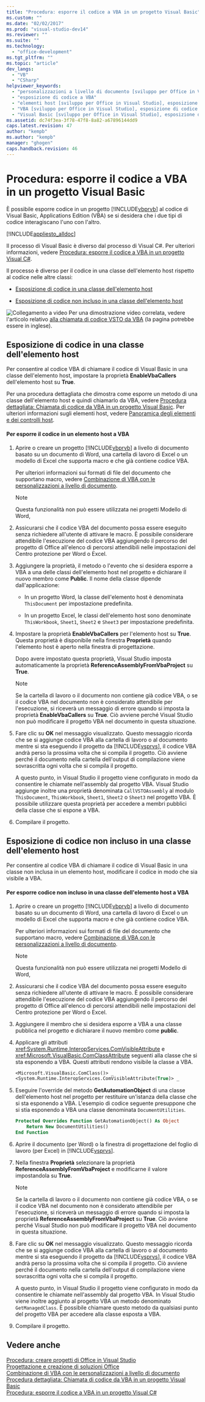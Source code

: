```yaml
---
title: "Procedura: esporre il codice a VBA in un progetto Visual Basic"
ms.custom: ""
ms.date: "02/02/2017"
ms.prod: "visual-studio-dev14"
ms.reviewer: ""
ms.suite: ""
ms.technology: 
  - "office-development"
ms.tgt_pltfrm: ""
ms.topic: "article"
dev_langs: 
  - "VB"
  - "CSharp"
helpviewer_keywords: 
  - "personalizzazioni a livello di documento [sviluppo per Office in Visual Studio], esposizione di codice"
  - "esposizione di codice a VBA"
  - "elementi host [sviluppo per Office in Visual Studio], esposizione di codice a VBA"
  - "VBA [sviluppo per Office in Visual Studio], esposizione di codice nelle personalizzazioni a livello di documento"
  - "Visual Basic [sviluppo per Office in Visual Studio], esposizione di codice a VBA"
ms.assetid: dc74f3ea-3f78-47f8-8a82-a67896144dd9
caps.latest.revision: 47
author: "kempb"
ms.author: "kempb"
manager: "ghogen"
caps.handback.revision: 46
---
```

# Procedura: esporre il codice a VBA in un progetto Visual Basic
  È possibile esporre codice in un progetto [!INCLUDE[vbprvb](../sharepoint/includes/vbprvb-md.md)] al codice di Visual Basic, Applications Edition \(VBA\) se si desidera che i due tipi di codice interagiscano l'uno con l'altro.  
  
 [!INCLUDE[appliesto_alldoc](../vsto/includes/appliesto-alldoc-md.md)]  
  
 Il processo di Visual Basic è diverso dal processo di Visual C\#.  Per ulteriori informazioni, vedere [Procedura: esporre il codice a VBA in un progetto Visual C&#35;](../vsto/how-to-expose-code-to-vba-in-a-visual-csharp-project.md).  
  
 Il processo è diverso per il codice in una classe dell'elemento host rispetto al codice nelle altre classi:  
  
-   [Esposizione di codice in una classe dell'elemento host](#HostItemCode)  
  
-   [Esposizione di codice non incluso in una classe dell'elemento host](#NonHostItem)  
  
 ![Collegamento a video](../vsto/media/playvideo.png "Collegamento a video") Per una dimostrazione video correlata, vedere l'articolo relativo [alla chiamata di codice VSTO da VBA](http://go.microsoft.com/fwlink/?LinkId=136757) \(la pagina potrebbe essere in inglese\).  
  
##  <a name="HostItemCode"></a> Esposizione di codice in una classe dell'elemento host  
 Per consentire al codice VBA di chiamare il codice di Visual Basic in una classe dell'elemento host, impostare la proprietà **EnableVbaCallers** dell'elemento host su **True**.  
  
 Per una procedura dettagliata che dimostra come esporre un metodo di una classe dell'elemento host e quindi chiamarlo da VBA, vedere [Procedura dettagliata: Chiamata di codice da VBA in un progetto Visual Basic](../vsto/walkthrough-calling-code-from-vba-in-a-visual-basic-project.md).  Per ulteriori informazioni sugli elementi host, vedere [Panoramica degli elementi e dei controlli host](../vsto/host-items-and-host-controls-overview.md).  
  
#### Per esporre il codice in un elemento host a VBA  
  
1.  Aprire o creare un progetto [!INCLUDE[vbprvb](../sharepoint/includes/vbprvb-md.md)] a livello di documento basato su un documento di Word, una cartella di lavoro di Excel o un modello di Excel che supporta macro e che già contiene codice VBA.  
  
     Per ulteriori informazioni sui formati di file del documento che supportano macro, vedere [Combinazione di VBA con le personalizzazioni a livello di documento](../vsto/combining-vba-and-document-level-customizations.md).  
  
    > [!NOTE]  
    >  Questa funzionalità non può essere utilizzata nei progetti Modello di Word,  
  
2.  Assicurarsi che il codice VBA del documento possa essere eseguito senza richiedere all'utente di attivare le macro.  È possibile considerare attendibile l'esecuzione del codice VBA aggiungendo il percorso del progetto di Office all'elenco di percorsi attendibili nelle impostazioni del Centro protezione per Word o Excel.  
  
3.  Aggiungere la proprietà, il metodo o l'evento che si desidera esporre a VBA a una delle classi dell'elemento host nel progetto e dichiarare il nuovo membro come **Public**.  Il nome della classe dipende dall'applicazione:  
  
    -   In un progetto Word, la classe dell'elemento host è denominata `ThisDocument` per impostazione predefinita.  
  
    -   In un progetto Excel, le classi dell'elemento host sono denominate `ThisWorkbook`, `Sheet1`, `Sheet2` e `Sheet3` per impostazione predefinita.  
  
4.  Impostare la proprietà **EnableVbaCallers** per l'elemento host su **True**.  Questa proprietà è disponibile nella finestra **Proprietà** quando l'elemento host è aperto nella finestra di progettazione.  
  
     Dopo avere impostato questa proprietà, Visual Studio imposta automaticamente la proprietà **ReferenceAssemblyFromVbaProject** su **True**.  
  
    > [!NOTE]  
    >  Se la cartella di lavoro o il documento non contiene già codice VBA, o se il codice VBA nel documento non è considerato attendibile per l'esecuzione, si riceverà un messaggio di errore quando si imposta la proprietà **EnableVbaCallers** su **True**.  Ciò avviene perché Visual Studio non può modificare il progetto VBA nel documento in questa situazione.  
  
5.  Fare clic su **OK** nel messaggio visualizzato.  Questo messaggio ricorda che se si aggiunge codice VBA alla cartella di lavoro o al documento mentre si sta eseguendo il progetto da [!INCLUDE[vsprvs](../sharepoint/includes/vsprvs-md.md)], il codice VBA andrà perso la prossima volta che si compila il progetto.  Ciò avviene perché il documento nella cartella dell'output di compilazione viene sovrascritta ogni volta che si compila il progetto.  
  
     A questo punto, in Visual Studio il progetto viene configurato in modo da consentire le chiamate nell'assembly dal progetto VBA.  Visual Studio aggiunge inoltre una proprietà denominata `CallVSTOAssembly` al modulo `ThisDocument`, `ThisWorkbook`, `Sheet1`, `Sheet2` o `Sheet3` nel progetto VBA.  È possibile utilizzare questa proprietà per accedere a membri pubblici della classe che si espone a VBA.  
  
6.  Compilare il progetto.  
  
##  <a name="NonHostItem"></a> Esposizione di codice non incluso in una classe dell'elemento host  
 Per consentire al codice VBA di chiamare il codice di Visual Basic in una classe non inclusa in un elemento host, modificare il codice in modo che sia visibile a VBA.  
  
#### Per esporre codice non incluso in una classe dell'elemento host a VBA  
  
1.  Aprire o creare un progetto [!INCLUDE[vbprvb](../sharepoint/includes/vbprvb-md.md)] a livello di documento basato su un documento di Word, una cartella di lavoro di Excel o un modello di Excel che supporta macro e che già contiene codice VBA.  
  
     Per ulteriori informazioni sui formati di file del documento che supportano macro, vedere [Combinazione di VBA con le personalizzazioni a livello di documento](../vsto/combining-vba-and-document-level-customizations.md).  
  
    > [!NOTE]  
    >  Questa funzionalità non può essere utilizzata nei progetti Modello di Word,  
  
2.  Assicurarsi che il codice VBA del documento possa essere eseguito senza richiedere all'utente di attivare le macro.  È possibile considerare attendibile l'esecuzione del codice VBA aggiungendo il percorso del progetto di Office all'elenco di percorsi attendibili nelle impostazioni del Centro protezione per Word o Excel.  
  
3.  Aggiungere il membro che si desidera esporre a VBA a una classe pubblica nel progetto e dichiarare il nuovo membro come **public**.  
  
4.  Applicare gli attributi <xref:System.Runtime.InteropServices.ComVisibleAttribute> e <xref:Microsoft.VisualBasic.ComClassAttribute> seguenti alla classe che si sta esponendo a VBA.  Questi attributi rendono visibile la classe a VBA.  
  
    ```vb  
    <Microsoft.VisualBasic.ComClass()> _  
    <System.Runtime.InteropServices.ComVisibleAttribute(True)> _  
    ```  
  
5.  Eseguire l'override del metodo **GetAutomationObject** di una classe dell'elemento host nel progetto per restituire un'istanza della classe che si sta esponendo a VBA.  L'esempio di codice seguente presuppone che si stia esponendo a VBA una classe denominata `DocumentUtilities`.  
  
    ```vb  
    Protected Overrides Function GetAutomationObject() As Object  
        Return New DocumentUtilities()  
    End Function  
    ```  
  
6.  Aprire il documento \(per Word\) o la finestra di progettazione del foglio di lavoro \(per Excel\) in [!INCLUDE[vsprvs](../sharepoint/includes/vsprvs-md.md)].  
  
7.  Nella finestra **Proprietà** selezionare la proprietà **ReferenceAssemblyFromVbaProject** e modificarne il valore impostandola su **True**.  
  
    > [!NOTE]  
    >  Se la cartella di lavoro o il documento non contiene già codice VBA, o se il codice VBA nel documento non è considerato attendibile per l'esecuzione, si riceverà un messaggio di errore quando si imposta la proprietà **ReferenceAssemblyFromVbaProject** su **True**.  Ciò avviene perché Visual Studio non può modificare il progetto VBA nel documento in questa situazione.  
  
8.  Fare clic su **OK** nel messaggio visualizzato.  Questo messaggio ricorda che se si aggiunge codice VBA alla cartella di lavoro o al documento mentre si sta eseguendo il progetto da [!INCLUDE[vsprvs](../sharepoint/includes/vsprvs-md.md)], il codice VBA andrà perso la prossima volta che si compila il progetto.  Ciò avviene perché il documento nella cartella dell'output di compilazione viene sovrascritta ogni volta che si compila il progetto.  
  
     A questo punto, in Visual Studio il progetto viene configurato in modo da consentire le chiamate nell'assembly dal progetto VBA.  In Visual Studio viene inoltre aggiunto al progetto VBA un metodo denominato `GetManagedClass`.  È possibile chiamare questo metodo da qualsiasi punto del progetto VBA per accedere alla classe esposta a VBA.  
  
9. Compilare il progetto.  
  
## Vedere anche  
 [Procedura: creare progetti di Office in Visual Studio](../vsto/how-to-create-office-projects-in-visual-studio.md)   
 [Progettazione e creazione di soluzioni Office](../vsto/designing-and-creating-office-solutions.md)   
 [Combinazione di VBA con le personalizzazioni a livello di documento](../vsto/combining-vba-and-document-level-customizations.md)   
 [Procedura dettagliata: Chiamata di codice da VBA in un progetto Visual Basic](../vsto/walkthrough-calling-code-from-vba-in-a-visual-basic-project.md)   
 [Procedura: esporre il codice a VBA in un progetto Visual C&#35;](../vsto/how-to-expose-code-to-vba-in-a-visual-csharp-project.md)  
  
  